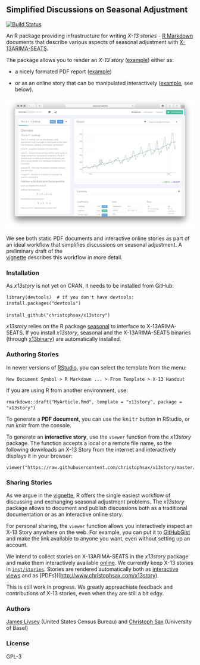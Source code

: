 Simplified Discussions on Seasonal Adjustment
---------------------------------------------

[![Build Status](https://travis-ci.org/christophsax/x13story.svg?branch=master)](https://travis-ci.org/christophsax/x13story)

An R package providing infrastructure for writing *X-13 stories* - 
[R Markdown](http://rmarkdown.rstudio.com) documents that describe various 
aspects of seasonal adjustment with 
[X-13ARIMA-SEATS](https://www.census.gov/srd/www/x13as/).

The package allows you to render an *X-13 story* 
([example](https://raw.githubusercontent.com/christophsax/x13story/master/inst/stories/x11.Rmd)) 
either as:

- a nicely formated PDF report ([example](http://www.christophsax.com/x13story/x11.pdf))

- or as an online story that can be manipulated interactively ([example](http://www.christophsax.com/x13story/), see below).

![](https://raw.githubusercontent.com/christophsax/x13story/master/out/screenshot.png)

We see both static PDF documents and interactive online stories as part of an
ideal workflow that simplifies discussions on seasonal adjustment. A preliminary
draft of the  
[vignette](https://github.com/christophsax/x13story/raw/master/vignettes/x13story.pdf)  describes this workflow in more detail.


### Installation

As *x13story* is not yet on CRAN, it needs to be installed from GitHub:


    library(devtools)  # if you don't have devtools: install.packages("devtools")

    install_github("christophsax/x13story")


*x13story* relies on the R package 
[seasonal](https://CRAN.R-project.org/package=seasonal) to interface to 
X-13ARIMA-SEATS. If you install *x13story*, seasonal and the X-13ARIMA-SEATS 
binaries (through [x13binary](https://CRAN.R-project.org/package=x13binary)) are 
automatically installed.

### Authoring Stories

In newer versions of [RStudio](https://www.rstudio.com/products/RStudio/), you 
can select the template from the menu:

    New Document Symbol > R Markdown ... > From Template > X-13 Handout
    
If you are using R from another environment, use:

    rmarkdown::draft("MyArticle.Rmd", template = "x13story", package = "x13story")

To generate a **PDF document**, you can use the <kbd>knitr</kbd> button in
RStudio, or run *knitr* from the console.

To generate an **interactive story**, use the `viewer` function from the
*x13story* package. The function accepts a local or a remote file name, so the
following downloads an X-13 Story from the internet and interactively displays
it in your browser:

    viewer("https://raw.githubusercontent.com/christophsax/x13story/master/inst/stories/x11.Rmd")


### Sharing Stories

As we argue in the [vignette](https://github.com/christophsax/x13story/raw/master/vignettes/x13story.pdf), R offers the single easiest workflow of discussing and 
exchanging seasonal adjustment problems. The *x13story* package allows to 
document and publish discussions both as a traditional documentation or as an 
interactive online story.

For personal sharing, the `viewer` function allows you interactively inspect an
X-13 Story anywhere on the web. For example, you can put it to
[GitHubGist](https://gist.github.com) and make the link available to anyone you
want, even without setting up an account.

We intend to collect stories on X-13ARIMA-SEATS in the *x13story* package and
make them interactively available
[online]([example](http://www.christophsax.com/x13story/)). We currently keep
X-13 stories in 
[`inst/stories`](https://github.com/christophsax/x13story/tree/master/inst/stories). 
Stories are rendered automatically both as 
[interactive views](http://www.seasonal.website/x13story) and as [PDFs]((http://www.christophsax.com/x13story).

This is still work in progress. We greatly appreachiate feedback and
contributions of X-13 stories, even when they are still a bit edgy.


### Authors

[James Livsey](http://www.census.gov/research/researchers/profile.php?cv_profile=3922&cv_submenu=title) (United States Census Bureau) and 
[Christoph Sax](http://www.christophsax.com) (University of Basel)


### License

GPL-3

